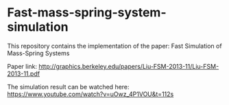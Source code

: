 # Fast-mass-spring-system-simulation
This  repository contains the implementation of the paper: Fast Simulation of Mass-Spring Systems 

Paper link: http://graphics.berkeley.edu/papers/Liu-FSM-2013-11/Liu-FSM-2013-11.pdf

The simulation result can be watched here: https://www.youtube.com/watch?v=uOwz_4P1VOU&t=112s

 
